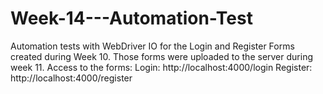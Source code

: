 # Week-14---Automation-Test

Automation tests  with WebDriver IO for the Login and Register Forms created during Week 10.
Those forms were uploaded to the server during week 11. 
Access to the forms:
Login: http://localhost:4000/login
Register: http://localhost:4000/register
